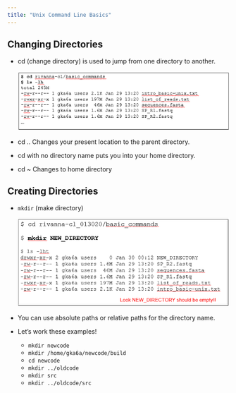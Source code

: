 ```yaml
---
title: "Unix Command Line Basics"
---
```


## Changing Directories

- cd (change directory) is used to jump from one directory to another.

  ![cd 1 image](img\cd1.png)

- cd .. Changes your present location to the parent directory.
- cd with no directory name puts you into your home directory.
- cd ~ Changes to home directory

## Creating Directories

- `mkdir` (make directory)

  ![cd 1 image](img\cd2.png)

- You can use absolute paths or relative paths for the directory name.

- Let’s work these examples!
  - `mkdir newcode`
  - `mkdir /home/gka6a/newcode/build`
  - `cd newcode`
  - `mkdir ../oldcode`
  - `mkdir src`
  - `mkdir ../oldcode/src`
